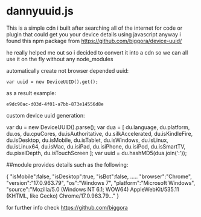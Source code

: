 # dannyuuid.js

This is a simple cdn i built after searching all of the internet for code or plugin that could get you your device details using javascript anyway i found this 
npm package from https://github.com/biggora/device-uuid/

he really helped me out so i decided to convert it into a cdn so we can all use it on the fly without any node_modules

<script type="text/javascript" src="https://cdn.jsdelivr.net/gh/Godfadatun/dannyuuid/device-uuid.js"></script>


automatically create not browser depended uuid:

    var uuid = new DeviceUUID().get();

as a result example:

    e9dc90ac-d03d-4f01-a7bb-873e14556d8e

custom device uuid generation:

var du = new DeviceUUID().parse();
    var dua = [
        du.language,
        du.platform,
        du.os,
        du.cpuCores,
        du.isAuthoritative,
        du.silkAccelerated,
        du.isKindleFire,
        du.isDesktop,
        du.isMobile,
        du.isTablet,
        du.isWindows,
        du.isLinux,
        du.isLinux64,
        du.isMac,
        du.isiPad,
        du.isiPhone,
        du.isiPod,
        du.isSmartTV,
        du.pixelDepth,
        du.isTouchScreen
    ];
    var uuid = du.hashMD5(dua.join(':'));

##module provides details such as the following:

{
  "isMobile":false,
  "isDesktop":true,
  "isBot":false,
  .....
  "browser":"Chrome",
  "version":"17.0.963.79",
  "os":"Windows 7",
  "platform":"Microsoft Windows",
  "source":"Mozilla/5.0 (Windows NT 6.1; WOW64) AppleWebKit/535.11 (KHTML, like Gecko) Chrome/17.0.963.79..."
}

for further info check https://github.com/biggora
